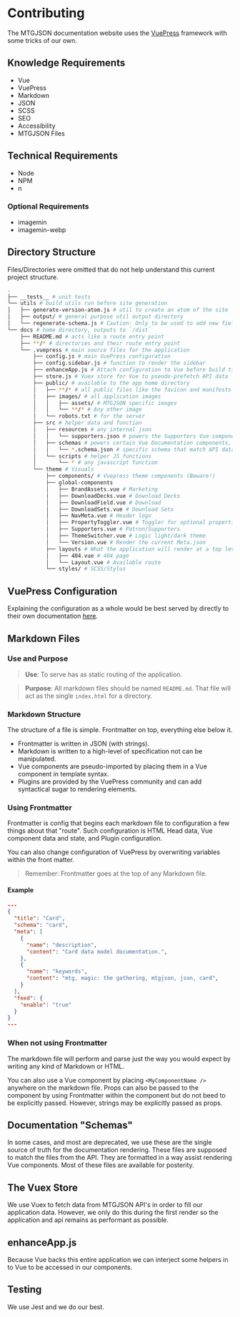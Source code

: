 # Contributing
The MTGJSON documentation website uses the [VuePress](https://v1.vuepress.vuejs.org/) framework with some tricks of our own.

## Knowledge Requirements
- Vue
- VuePress
- Markdown
- JSON
- SCSS
- SEO
- Accessibility
- MTGJSON Files

## Technical Requirements
- Node
- NPM
- n

### Optional Requirements
- imagemin
- imagemin-webp

## Directory Structure
Files/Directories were omitted that do not help understand this current project structure.

```sh
.
├── __tests__ # unit tests
└── utils # build utils run before site generation
│   ├── generate-version-atom.js # util to create an atom of the site
│   ├── output/ # general purpose util output directory
│   └── regenerate-schema.js # Caution: Only to be used to add new fields via configuration
└── docs # home directory, outputs to `/dist`
    ├── README.md # acts like a route entry point
    ├── **/* # directories and their route entry point
    └── .vuepress # main source files for the application
        ├── config.js # main VuePress configuration
        ├── config.sidebar.js # function to render the sidebar
        ├── enhanceApp.js # Attach configuration to Vue before build time
        ├── store.js # Vuex store for Vue to pseudo-prefetch API data
        ├── public/ # available to the app home directory
        │   ├── **/* # all public files like the favicon and manifests
        │   ├── images/ # all application images
        │   │   ├── assets/ # MTGJSON specific images
        │   │   └── **/* # Any other image
        │   └── robots.txt # for the server
        ├── src # helper data and function
        │   ├── resources # any internal json
        │   │   └── supporters.json # powers the Supporters Vue component
        │   ├── schemas # powers certain Vue Documentation components, most of this is deprecated but saved for posterity
        │   │   └── *.schema.json # specific schema that match API data
        │   └── scripts # helper JS functions
        │       └── * # any javascript function
        └── theme # Visuals
            ├── components/ # Vuepress theme components (Beware!)
            ├── global-components
            │   ├── BrandAssets.vue # Marketing
            │   ├── DownloadDecks.vue # Download Decks
            │   ├── DownloadField.vue # Download
            │   ├── DownloadSets.vue # Download Sets
            │   ├── NavMeta.vue # Header logo
            │   ├── PropertyToggler.vue # Toggler for optional properties
            │   ├── Supporters.vue # Patron/Supporters
            │   ├── ThemeSwitcher.vue # Logic light/dark theme
            │   └── Version.vue # Render the current Meta.json
            ├── layouts # What the application will render at a top level
            │   ├── 404.vue # 404 page
            │   └── Layout.vue # Available route
            └── styles/ # SCSS/Stylus
```

## VuePress Configuration

Explaining the configuration as a whole would be best served by directly to their own documentation [here](https://v1.vuepress.vuejs.org/config/).

## Markdown Files

### Use and Purpose
> **Use**: To serve has as static routing of the application.

> **Purpose**: All markdown files should be named `README.md`. That file will act as the single `index.html` for a directory.

### Markdown Structure
The structure of a file is simple. Frontmatter on top, everything else below it.
  - Frontmatter is written in JSON (with strings).
  - Markdown is written to a high-level of specification not can be manipulated.
  - Vue components are pseudo-imported by placing them in a Vue component in template syntax.
  - Plugins are provided by the VuePress community and can add syntactical sugar to rendering elements.

### Using Frontmatter
Frontmatter is config that begins each markdown file to configuration a few things about that "route". Such configuration is HTML Head data, Vue component data and state, and Plugin configuration.

You can also change configuration of VuePress by overwriting variables within the front matter.

> Remember: Frontmatter goes at the top of any Markdown file.

#### Example
```json
---
{
  "title": "Card",
  "schema": "card",
  "meta": [
    {
      "name": "description",
      "content": "Card data model documentation.",
    },
    {
      "name": "keywords",
      "content": "mtg, magic: the gathering, mtgjson, json, card",
    }
  ],
  "feed": {
    "enable": "true"
  }
}
---
```

### When not using Frontmatter
The markdown file will perform and parse just the way you would expect by writing any kind of Markdown or HTML.

You can also use a Vue component by placing `<MyComponentName />` anywhere on the markdown file. Props can also be passed to the component by using Frontmatter within the component but do not beed to be explicitly passed. However, strings may be explicitly passed as props.

## Documentation "Schemas"
In some cases, and most are deprecated, we use these are the single source of truth for the documentation rendering. These files are supposed to match the files from the API. They are formatted in a way assist rendering Vue components. Most of these files are available for posterity.

## The Vuex Store
We use Vuex to fetch data from MTGJSON API's in order to fill our application data. However, we only do this during the first render so the application and api remains as performant as possible.

## enhanceApp.js
Because Vue backs this entire application we can interject some helpers in to Vue to be accessed in our components.

## Testing
We use Jest and we do our best.

